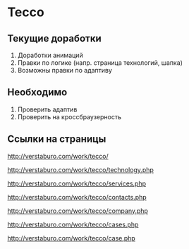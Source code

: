 # Tecco
## Текущие доработки

1. Доработки анимаций
2. Правки по логике (напр. страница технологий, шапка)
3. Возможны правки по адаптиву

## Необходимо

1. Проверить адаптив
2. Проверить на кроссбраузерность

## Ссылки на страницы

http://verstaburo.com/work/tecco/

http://verstaburo.com/work/tecco/technology.php

http://verstaburo.com/work/tecco/services.php

http://verstaburo.com/work/tecco/contacts.php

http://verstaburo.com/work/tecco/company.php

http://verstaburo.com/work/tecco/cases.php

http://verstaburo.com/work/tecco/case.php
